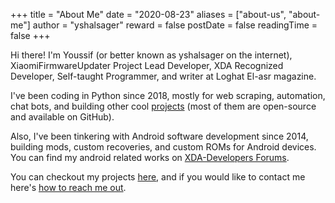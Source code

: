 +++
title = "About Me"
date = "2020-08-23"
aliases = ["about-us", "about-me"]
author = "yshalsager"
reward = false
postDate = false
readingTime = false
+++

Hi there! I'm Youssif (or better known as yshalsager on the internet), XiaomiFirmwareUpdater Project Lead Developer, XDA Recognized Developer, Self-taught Programmer, and writer at Loghat El-asr magazine.

I've been coding in Python since 2018, mostly for web scraping, automation, chat bots, and building other cool [projects](/en/projects) (most of them are open-source and available on GitHub).

Also, I've been tinkering with Android software development since 2014, building mods, custom recoveries, and custom ROMs for Android devices. You can find my android related works on [XDA-Developers Forums](https://forum.xda-developers.com/member.php?u=6084385).

You can checkout my projects [here](/en/projects), and if you would like to contact me here's [how to reach me out](/en/contact).
